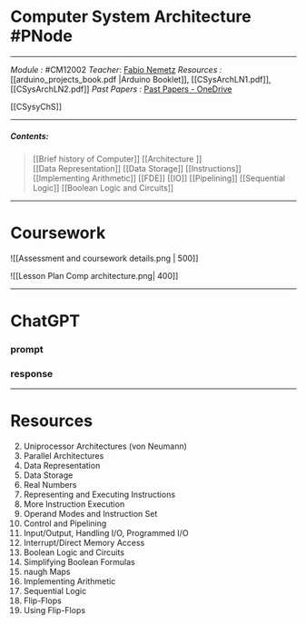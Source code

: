 # Computer System Architecture #PNode
---
*Module :* #CM12002
*Teacher*: [Fabio Nemetz](https://moodle.bath.ac.uk/user/profile.php?id=490)
*Resources :* [[arduino_projects_book.pdf |Arduino Booklet]], [[CSysArchLN1.pdf]], [[CSysArchLN2.pdf]]
*Past Papers :* [Past Papers - OneDrive](https://computingservices-my.sharepoint.com/personal/sb3250_bath_ac_uk/_layouts/15/onedrive.aspx?login_hint=sb3250%40bath%2Eac%2Euk&id=%2Fpersonal%2Fsb3250%5Fbath%5Fac%5Fuk%2FDocuments%2FResources%2FSystem%20Architecture%2FPast%20Papers)

[[CSysyChS]]

---
##### Contents: 
> [[Brief history of Computer]] 
> [[Architecture ]]  
> [[Data Representation]]
> [[Data Storage]]
> [[Instructions]]
> [[Implementing Arithmetic]]
> [[FDE]]
> [[IO]]
> [[Pipelining]]
> [[Sequential Logic]]
> [[Boolean Logic and Circuits]]

  
--- 

# Coursework 

![[Assessment and coursework details.png | 500]]

![[Lesson Plan Comp architecture.png| 400]]


---
# ChatGPT

### prompt



### response



--- 

# Resources 


2. Uniprocessor Architectures (von Neumann) 
3. Parallel Architectures 
4. Data Representation
5. Data Storage
6. Real Numbers 
7. Representing and Executing Instructions 
8. More Instruction Execution 
9. Operand Modes and Instruction Set 
10. Control and Pipelining 
11. Input/Output, Handling I/O, Programmed I/O 
12. Interrupt/Direct Memory Access 
13. Boolean Logic and Circuits 
14. Simplifying Boolean Formulas 
15. naugh Maps 
16. Implementing Arithmetic 
17. Sequential Logic 
18. Flip-Flops 
19. Using Flip-Flops

